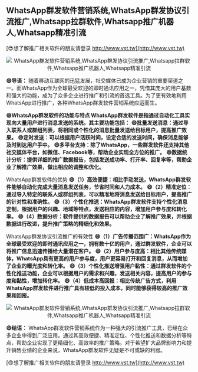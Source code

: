 ## **WhatsApp群发软件营销系统,WhatsApp群发协议引流推广,Whatsapp拉群软件,Whatsapp推广机器人,Whatsapp精准引流**

[😍想了解推广相关软件的朋友请登录 http://www.vst.tw](http://www.vst.tw)

 <center><img src="https://vst.tw/MP4/tuiguang/png/1.png" alt="WhatsApp群发软件营销系统,WhatsApp群发协议引流推广,Whatsapp拉群软件,Whatsapp推广机器人,Whatsapp精准引流"></center>

**😄导语：**
随着移动互联网的迅猛发展，社交媒体已成为企业营销的重要渠道之一。而WhatsApp作为全球最受欢迎的即时通讯应用之一，凭借其庞大的用户基数和强大的功能，成为了众多企业进行推广和引流的首选工具。为了更有效地利用WhatsApp进行推广，各种WhatsApp群发软件营销系统应运而生。

**😄WhatsApp群发软件的功能与特点 WhatsApp群发软件是指通过自动化工具实现向大量用户进行消息发送的系统。其主要功能包括：**
**😄批量发送消息：通过导入联系人或群组列表，将相同或个性化的消息批量发送给目标用户，提高推广效果。**
**😄定时发送：可以根据用户活跃时间，设定合适的发送时间，确保消息能够及时到达用户手中。**
**😄多平台支持：除了WhatsApp，一些群发软件还支持其他社交媒体平台，如微信、Facebook等，帮助企业实现全方位的推广。**
**😄数据统计分析：提供详细的推广数据报告，包括发送成功率、打开率、回复率等，帮助企业了解推广效果，做出相应的调整和优化。**

WhatsApp群发软件的优势
**😄（1）高效便捷：相比手动发送，WhatsApp群发软件能够自动化完成大量消息发送任务，节省时间和人力成本。**
**😄（2）精准定位：通过导入特定的联系人或群组列表，可以精准地将消息发送给目标用户，提高推广的针对性和准确性。**
**😄（3）个性化推送：WhatsApp群发软件支持个性化消息定制，根据用户的兴趣、地域等特点，发送相应的内容，增加用户参与度和转化率。**
**😄（4）数据分析：软件提供的数据报告可以帮助企业了解推广效果，并根据数据进行改进，提升推广策略的精细化和效果。**

WhatsApp群发协议引流推广的有效性
**😄（1）广告传播范围广：WhatsApp作为全球最受欢迎的即时通讯应用之一，拥有数十亿的用户，通过群发软件，企业可以将推广信息迅速传播给大量潜在客户。**
**😄（2）用户参与度高：相比其他传统媒体，WhatsApp具有更高的用户参与度，用户更容易打开和回复消息，从而增加了企业的曝光度和转化率。**
**😄（3）个性化推送增强用户黏性：通过群发软件的个性化推送功能，企业可以根据用户的需求和兴趣，发送相关内容，提高用户的参与度和黏性，增加转化率。**
**😄（4）低成本高回报：相比传统广告方式，利用WhatsApp群发软件进行推广具有较低的投入成本，同时能够获得较高的推广效果和回报。**

 <center><img src="https://vst.tw/MP4/tuiguang/png/1.png" alt="WhatsApp群发软件营销系统,WhatsApp群发协议引流推广,Whatsapp拉群软件,Whatsapp推广机器人,Whatsapp精准引流"></center>

**😄结语：**
WhatsApp群发软件营销系统作为一种强大的引流推广工具，已经在众多企业中得到广泛应用。通过其高效便捷、精准定位、个性化推送和数据分析等特点，帮助企业实现了更精细化、高效率的推广策略。对于希望扩大品牌影响力和提升销售业绩的企业来说，WhatsApp群发软件无疑是不可或缺的利器。

[😍想了解推广相关软件的朋友请登录 http://www.vst.tw](http://www.vst.tw)



